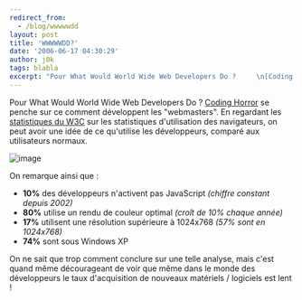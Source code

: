 ```yaml
---
redirect_from:
  - /blog/wwwwwdd
layout: post
title: 'WWWWWDD?'
date: '2006-06-17 04:30:29'
author: j0k
tags: blabla
excerpt: "Pour What Would World Wide Web Developers Do ?     \n[Coding Horror](http://www.codinghorror.com/blog/archives/000607.html) se penche sur ce comment développent les &quot;webmasters&quot;.   En regardant les [statistiques du W3C](http://www.w3schools.com/browsers/browsers_stats.asp) sur les statistiques d'utilisation des navigateurs, on peut      …"
---
```


Pour What Would World Wide Web Developers Do ?
[Coding Horror](http://www.codinghorror.com/blog/archives/000607.html) se penche sur ce comment développent les &quot;webmasters&quot;.   En regardant les [statistiques du W3C](http://www.w3schools.com/browsers/browsers_stats.asp) sur les statistiques d'utilisation des navigateurs, on peut avoir une idée de ce qu'utilise les développeurs, comparé aux utilisateurs normaux.

 ![image](https://ajaxian.com/wp-content/images/w3cschoolsbrowsershareg.gif)

On remarque ainsi que :
* **10%** des développeurs n'activent pas JavaScript *(chiffre constant depuis 2002)*
* **80%** utilise un rendu de couleur optimal *(croît de 10% chaque année)*
* **17%** utilisent une résolution supérieure à 1024x768 *(57% sont en 1024x768)*
* **74%** sont sous Windows XP

On ne sait que trop comment conclure sur une telle analyse, mais c'est quand même décourageant de voir que même dans le monde des développeurs le taux d'acquisition de nouveaux matériels / logiciels est lent !
